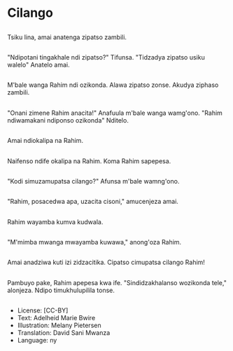 # Cilango

##
Tsiku lina, amai anatenga zipatso zambili.

##
"Ndipotani tingakhale ndi zipatso?" Tifunsa. "Tidzadya zipatso usiku walelo" Anatelo amai.

##
M'bale wanga Rahim ndi ozikonda. Alawa zipatso zonse. Akudya ziphaso zambili.

##
"Onani zimene Rahim anacita!" Anafuula m'bale wanga wamg'ono. "Rahim ndiwamakani ndiponso ozikonda" Nditelo.

##
Amai ndiokalipa na Rahim.

##
Naifenso ndife okalipa na Rahim. Koma Rahim sapepesa.

##
"Kodi simuzamupatsa cilango?" Afunsa m'bale wamng'ono.

##
"Rahim, posacedwa apa, uzacita cisoni," amucenjeza amai.

##
Rahim wayamba kumva kudwala.

##
"M'mimba mwanga mwayamba kuwawa," anong'oza Rahim.

##
Amai anadziwa kuti izi zidzacitika. Cipatso cimupatsa cilango Rahim!

##
Pambuyo pake, Rahim apepesa kwa ife. "Sindidzakhalanso wozikonda tele," alonjeza. Ndipo timukhulupilila tonse.

##
* License: [CC-BY]
* Text: Adelheid Marie Bwire
* Illustration: Melany Pietersen
* Translation: David Sani Mwanza
* Language: ny
